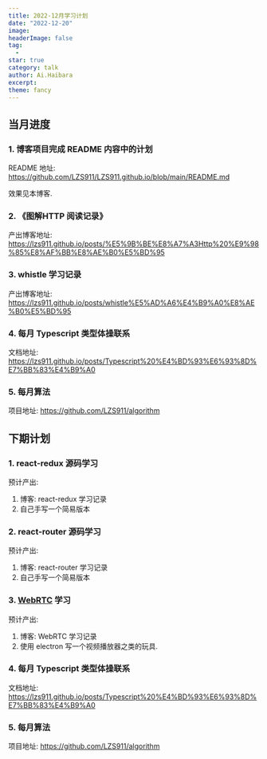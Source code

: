 ```yaml
---
title: 2022-12月学习计划
date: "2022-12-20"
image: 
headerImage: false
tag:
  -
star: true
category: talk
author: Ai.Haibara
excerpt: 
theme: fancy
---
```


## 当月进度

### 1. 博客项目完成 README 内容中的计划

README 地址: <https://github.com/LZS911/LZS911.github.io/blob/main/README.md>

效果见本博客.

### 2. 《图解HTTP 阅读记录》

产出博客地址: <https://lzs911.github.io/posts/%E5%9B%BE%E8%A7%A3Http%20%E9%98%85%E8%AF%BB%E8%AE%B0%E5%BD%95>

### 3. whistle 学习记录

产出博客地址: <https://lzs911.github.io/posts/whistle%E5%AD%A6%E4%B9%A0%E8%AE%B0%E5%BD%95>

### 4. 每月 Typescript 类型体操联系

文档地址: <https://lzs911.github.io/posts/Typescript%20%E4%BD%93%E6%93%8D%E7%BB%83%E4%B9%A0>

### 5. 每月算法

项目地址: <https://github.com/LZS911/algorithm>

## 下期计划

### 1. react-redux 源码学习

预计产出:

1. 博客: react-redux 学习记录
2. 自己手写一个简易版本

### 2. react-router 源码学习

预计产出:

1. 博客: react-router 学习记录
2. 自己手写一个简易版本

### 3. [WebRTC](https://webrtc.org/) 学习

预计产出:

1. 博客: WebRTC 学习记录
2. 使用 electron 写一个视频播放器之类的玩具.

### 4. 每月 Typescript 类型体操联系

文档地址: <https://lzs911.github.io/posts/Typescript%20%E4%BD%93%E6%93%8D%E7%BB%83%E4%B9%A0>

### 5. 每月算法

项目地址: <https://github.com/LZS911/algorithm>
